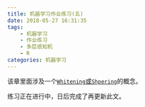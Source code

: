 ```yaml
---
title: 机器学习作业练习(五)
date: 2018-05-27 16:31:35
tags:
    - 机器学习
    - 作业练习
    - 多层感知机
    - R
categories:	机器学习
---
```


该章里面涉及一个[`Whitening`或`Shpering`](http://ufldl.stanford.edu/wiki/index.php/%E7%99%BD%E5%8C%96)的概念。

练习正在进行中，日后完成了再更新此文。